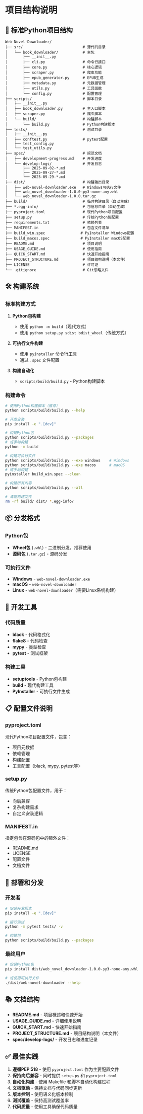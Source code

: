 # 项目结构说明

## 📁 标准Python项目结构

```
Web-Novel-Downloader/
├── src/                           # 源代码目录
│   └── book_downloader/           # 主包
│       ├── __init__.py
│       ├── cli.py                 # 命令行接口
│       ├── core.py                # 核心逻辑
│       ├── scraper.py             # 爬虫功能
│       ├── epub_generator.py      # EPUB生成
│       ├── metadata.py            # 元数据管理
│       ├── utils.py               # 工具函数
│       └── config.py              # 配置管理
├── scripts/                       # 脚本目录
│   ├── __init__.py
│   ├── book_downloader.py         # 主入口脚本
│   ├── scraper.py                 # 爬虫脚本
│   └── build/                     # 构建脚本
│       └── build.py               # Python构建脚本
├── tests/                         # 测试目录
│   ├── __init__.py
│   ├── conftest.py                # pytest配置
│   ├── test_config.py
│   └── test_utils.py
├── spec/                          # 规范文档
│   ├── development-progress.md    # 开发进度
│   └── develop-logs/              # 开发日志
│       ├── 2025-09-02-*.md
│       ├── 2025-09-27-*.md
│       └── 2025-09-29-*.md
├── dist/                          # 构建输出目录
│   ├── web-novel-downloader.exe   # Windows可执行文件
│   ├── web_novel_downloader-1.0.0-py3-none-any.whl
│   └── web_novel_downloader-1.0.0.tar.gz
├── build/                         # 临时构建目录（自动生成）
├── *.egg-info/                    # 包信息目录（自动生成）
├── pyproject.toml                 # 现代Python项目配置
├── setup.py                       # 传统Python包配置
├── requirements.txt               # 依赖列表
├── MANIFEST.in                    # 包含文件清单
├── build_win.spec                # PyInstaller Windows配置
├── build_macos.spec              # PyInstaller macOS配置
├── README.md                      # 项目说明
├── USAGE_GUIDE.md                 # 使用指南
├── QUICK_START.md                 # 快速开始指南
├── PROJECT_STRUCTURE.md           # 项目结构说明（本文件）
├── LICENSE                        # 许可证
└── .gitignore                     # Git忽略文件
```

## 🛠️ 构建系统

### 标准构建方式

1. **Python包构建**
   - 使用 `python -m build`（现代方式）
   - 使用 `python setup.py sdist bdist_wheel`（传统方式）

2. **可执行文件构建**
   - 使用 `pyinstaller` 命令行工具
   - 通过 `.spec` 文件配置

3. **构建自动化**
   - `scripts/build/build.py` - Python构建脚本

### 构建命令

```bash
# 使用Python构建脚本（推荐）
python scripts/build/build.py --help

# 开发安装
pip install -e ".[dev]"

# 构建Python包
python scripts/build/build.py --packages
# 或手动构建
python -m build

# 构建可执行文件
python scripts/build/build.py --exe windows    # Windows
python scripts/build/build.py --exe macos      # macOS
# 或手动构建
pyinstaller build_win.spec --clean

# 构建所有内容
python scripts/build/build.py --all

# 清理构建文件
rm -rf build/ dist/ *.egg-info/
```

## 📦 分发格式

### Python包
- **Wheel包** (`.whl`) - 二进制分发，推荐使用
- **源码包** (`.tar.gz`) - 源码分发

### 可执行文件
- **Windows** - `web-novel-downloader.exe`
- **macOS** - `web-novel-downloader`
- **Linux** - `web-novel-downloader`（需要Linux系统构建）

## 🔧 开发工具

### 代码质量
- **black** - 代码格式化
- **flake8** - 代码检查
- **mypy** - 类型检查
- **pytest** - 测试框架

### 构建工具
- **setuptools** - Python包构建
- **build** - 现代构建工具
- **PyInstaller** - 可执行文件生成

## 📋 配置文件说明

### pyproject.toml
现代Python项目配置文件，包含：
- 项目元数据
- 依赖管理
- 构建配置
- 工具配置（black, mypy, pytest等）

### setup.py
传统Python包配置文件，用于：
- 向后兼容
- 复杂构建需求
- 自定义安装逻辑

### MANIFEST.in
指定包含在源码包中的额外文件：
- README.md
- LICENSE
- 配置文件
- 文档文件

## 🚀 部署和分发

### 开发者
```bash
# 安装开发版本
pip install -e ".[dev]"

# 运行测试
python -m pytest tests/ -v

# 构建包
python scripts/build/build.py --packages
```

### 最终用户
```bash
# 安装Python包
pip install dist/web_novel_downloader-1.0.0-py3-none-any.whl

# 或使用可执行文件
./dist/web-novel-downloader --help
```

## 📚 文档结构

- **README.md** - 项目概述和快速开始
- **USAGE_GUIDE.md** - 详细使用说明
- **QUICK_START.md** - 快速开始指南
- **PROJECT_STRUCTURE.md** - 项目结构说明（本文件）
- **spec/develop-logs/** - 开发日志和进度记录

## ✅ 最佳实践

1. **遵循PEP 518** - 使用 `pyproject.toml` 作为主要配置文件
2. **保持向后兼容** - 同时提供 `setup.py` 和 `pyproject.toml`
3. **自动化构建** - 使用 Makefile 和脚本自动化构建过程
4. **文档驱动** - 保持文档与代码同步更新
5. **版本控制** - 使用语义化版本控制
6. **测试覆盖** - 保持高测试覆盖率
7. **代码质量** - 使用工具确保代码质量
